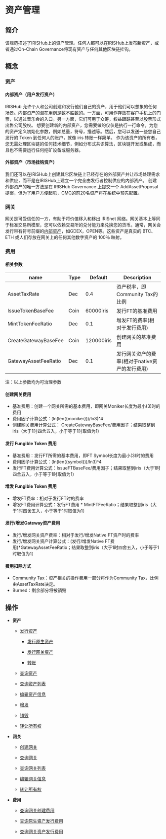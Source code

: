 # 资产管理

## 简介

该规范描述了IRISHub上的资产管理。任何人都可以在IRISHub上发布新资产，或者通过On-Chain Governance将现有资产与任何其他区块链挂钩。

## 概念

### 资产

#### 内部资产（用户发行资产）

IRISHub 允许个人和公司创建和发行他们自己的资产，用于他们可以想象的任何场景。内部资产的潜在用例是数不胜数的。一方面，可用作存放在客户手机上的门票，以通过音乐会的入口。另一方面，它们可用于众筹，权益跟踪甚至以股票形式出售公司股权。
想要创建新的内部资产，您需要做的仅仅是执行一行命令，为您的资产定义初始化参数，例如总量，符号，描述等。然后，您可以发送一些您自己发行的 Token 到任何人的账户，就像 iris 转账一样简单。
作为该资产的所有者，您无需处理区块链的任何技术细节，例如分布式共识算法，区块链开发或集成，而且也不需要运行任何挖矿设备或服务器。

#### 外部资产（市场挂钩资产）

我们还可以在IRISHub上创建其它区块链上已经存在的外部资产并让市场处理需求和供应，而不是在IRISHub上建立一个完全由发行者控制供应的内部资产。
创建外部资产的唯一方法是在 IRISHub Governance 上提交一个 AddAssetProposal 提案，但为了用户方便起见，CMC的前20名资产将在系统中预先配置。

### 网关

网关是可受信任的一方，有助于将价值移入和移出 IRISnet 网络。网关基本上等同于标准交易所模型，您可以依赖交易所的兑付能力来兑换您的货币。通常，网关会发行带有符号前缀的[内部资产](#内部资产（用户发行资产）)，如GDEX，OPEN等。这些资产是真实的 BTC、ETH 或人们存放在网关上的任何其他数字资产的 100％ 映射。

### 费用

#### 相关参数

| name                 | Type | Default    | Description                              |
| -------------------- | ---- | ---------- | ---------------------------------------- |
| AssetTaxRate         | Dec  | 0.4        | 资产税率，即Community Tax的比例             |
| IssueTokenBaseFee    | Coin | 60000iris  | 发行FT的基准费用                           |
| MintTokenFeeRatio    | Dec  | 0.1        | 增发FT的费率(相对于发行费用)                 |
| CreateGatewayBaseFee | Coin | 120000iris | 创建网关的基准费用                          |
| GatewayAssetFeeRatio | Dec  | 0.1        | 发行网关资产的费率(相对于native资产的发行费用) |

注：以上参数均为可治理参数

#### 创建网关费用

- 基准费用：创建一个网关所需的基本费用，即网关Moniker长度为最小(3)时的费用
- 费用因子计算公式：(ln(len({moniker}))/ln3)^4
- 创建网关费用计算公式： CreateGatewayBaseFee/费用因子；结果取整到iris（大于1时四舍五入，小于等于1时取值为1）

#### 发行 Fungible Token 费用

- 基准费用：发行FT所需的基本费用，即FT Symbol长度为最小(3)时的费用
- 费用因子计算公式：(ln(len({symbol}))/ln3)^4
- 发行FT费用计算公式：IssueFTBaseFee/费用因子；结果取整到iris（大于1时四舍五入，小于等于1时取值为1）

#### 增发 Fungible Token 费用

- 增发FT费率：相对于发行FT时的费率
- 增发FT费用计算公式：发行FT费用 * MintFTFeeRatio；结果取整到iris（大于1时四舍五入，小于等于1时取值为1）
  
#### 发行/增发Gateway资产费用

- 发行/增发网关资产费率：相对于发行/增发Native FT资产时的费率
- 发行/增发网关资产计算公式：(发行/增发Native FT费用)*GatewayAssetFeeRatio；结果取整到iris（大于1时四舍五入，小于等于1时取值为1）

#### 费用扣除方式

- Community Tax：资产相关的操作费用一部分将作为Community Tax，比例由AssetTaxRate决定。
- Burned：剩余部分将被销毁

## 操作

- **资产**

  - [发行资产](../cli-client/asset.md#iriscli-asset-issue-token)

    - [发行原生资产](../cli-client/asset.md#发行原生通证)

    - [发行网关资产](../cli-client/asset.md#发行网关通证)

    - [转账](../cli-client/asset.md#发送通证)

  - [查询资产](../cli-client/asset.md#iriscli-asset-query-token)

  - [查询资产列表](../cli-client/asset.md#iriscli-asset-query-tokens)

  - [编辑资产信息](../cli-client/asset.md#iriscli-asset-edit-token)

  - [增发](../cli-client/asset.md#iriscli-asset-mint-token)

  - [销毁](../cli-client/bank.md#iriscli-bank-burn)

  - [转让所有权](../cli-client/asset.md#iriscli-asset-transfer-token-owner)

- **网关**

  - [创建网关](../cli-client/asset.md#iriscli-asset-create-gateway)

  - [查询网关](../cli-client/asset.md#iriscli-asset-query-gateway)

  - [查询网关列表](../cli-client/asset.md#iriscli-asset-query-gateways)

  - [编辑网关信息](../cli-client/asset.md#iriscli-asset-edit-gateway)

  - [转让所有权](../cli-client/asset.md#iriscli-asset-transfer-gateway-owner)

- **费用**

  - [查询网关创建费用](../cli-client/asset.md#查询创建网关的费用)

  - [查询原生资产发行费用](../cli-client/asset.md#查询发行和增发原生通证的费用)

  - [查询网关资产发行费用](../cli-client/asset.md#查询发行和增发网关通证的费用)

